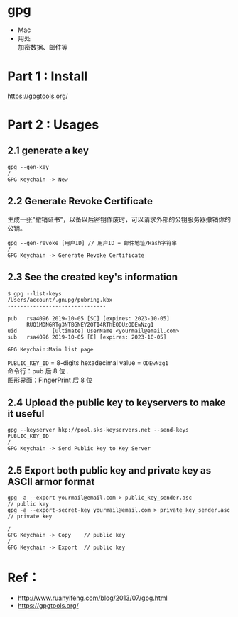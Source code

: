 # gpg

- Mac
- 用处  
  加密数据、邮件等

# Part 1 : Install

https://gpgtools.org/

# Part 2 : Usages

## 2.1 generate a key

```
gpg --gen-key
/
GPG Keychain -> New
```

## 2.2 Generate Revoke Certificate

生成一张"撤销证书"，以备以后密钥作废时，可以请求外部的公钥服务器撤销你的公钥。

```
gpg --gen-revoke [用户ID] // 用户ID = 邮件地址/Hash字符串
/
GPG Keychain -> Generate Revoke Certificate
```

## 2.3 See the created key's information

```
$ gpg --list-keys
/Users/account/.gnupg/pubring.kbx
-------------------------------

pub   rsa4096 2019-10-05 [SC] [expires: 2023-10-05]
      RUQ1MDNGRTg3NTBGNEY2QTI4RThEODUzODEwNzg1
uid           [ultimate] UserName <yourmail@email.com>
sub   rsa4096 2019-10-05 [E] [expires: 2023-10-05]
```

```
GPG Keychain:Main list page
```

`PUBLIC_KEY_ID` = 8-digits hexadecimal value = `ODEwNzg1`  
命令行：pub 后 8 位 .  
图形界面：FingerPrint 后 8 位

## 2.4 Upload the public key to keyservers to make it useful

```
gpg --keyserver hkp://pool.sks-keyservers.net --send-keys PUBLIC_KEY_ID
/
GPG Keychain -> Send Public key to Key Server
```

## 2.5 Export both public key and private key as ASCII armor format

```
gpg -a --export yourmail@email.com > public_key_sender.asc              // public key
gpg -a --export-secret-key yourmail@email.com > private_key_sender.asc  // private key

/
GPG Keychain -> Copy    // public key
/
GPG Keychain -> Export  // public key
```

# Ref：

- http://www.ruanyifeng.com/blog/2013/07/gpg.html
- https://gpgtools.org/
